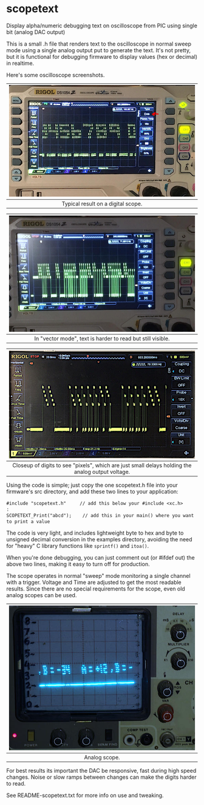 # scopetext
Display alpha/numeric debugging text on oscilloscope from PIC using single bit (analog DAC output)

This is a small .h file that renders text to the oscilloscope in normal sweep mode
using a single analog output put to generate the text. It's not pretty, but it is
functional for debugging firmware to display values (hex or decimal) in realtime.

Here's some oscilloscope screenshots.


| ![screenshot](https://raw.githubusercontent.com/erco77/scopetext/main/images/rigol-dots-mode.jpg)
|:--:|
| Typical result on a digital scope. |

| ![screenshot](https://raw.githubusercontent.com/erco77/scopetext/main/images/rigol-vector-mode.jpg)
|:--:|
| In "vector mode", text is harder to read but still visible. |



| ![screenshot](https://raw.githubusercontent.com/erco77/scopetext/main/images/digits-vector-mode-closeup.jpg)
|:--:|
| Closeup of digits to see "pixels", which are just small delays holding the analog output voltage. |

Using the code is simple; just copy the one scopetext.h file into your firmware's
src directory, and add these two lines to your application:

    #include "scopetext.h"     // add this below your #include <xc.h>
    :
    SCOPETEXT_Print("abcd");	// add this in your main() where you want to print a value

The code is very light, and includes lightweight byte to hex and byte to unsigned decimal
conversion in the examples directory, avoiding the need for "heavy" C library functions
like `sprintf()` and `itoa()`.

When you're done debugging, you can just comment out (or #ifdef out) the above two lines,
making it easy to turn off for production.

The scope operates in normal "sweep" mode monitoring a single channel with a trigger.
Voltage and Time are adjusted to get the most readable results.
Since there are no special requirements for the scope, even old analog scopes can be used.

| ![screenshot](https://raw.githubusercontent.com/erco77/scopetext/main/images/analog-scope.jpg)
|:--:|
| Analog scope. |

For best results its important the DAC be responsive, fast during high speed changes.
Noise or slow ramps between changes can make the digits harder to read.

See README-scopetext.txt for more info on use and tweaking.
